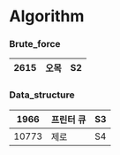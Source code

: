 # Algorithm


### Brute_force

|2615|오목|S2|
|------|-----|---|


### Data_structure

|1966|프린터 큐|S3|
|------|-----|---|
|10773|제로|S4|
